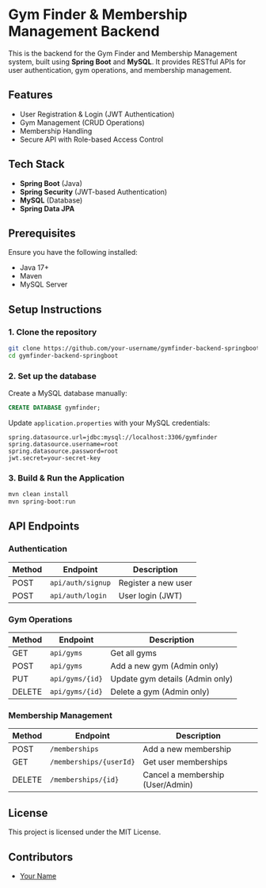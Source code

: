 # Gym Finder & Membership Management Backend

This is the backend for the Gym Finder and Membership Management system, built using **Spring Boot** and **MySQL**. It provides RESTful APIs for user authentication, gym operations, and membership management.

## Features
- User Registration & Login (JWT Authentication)
- Gym Management (CRUD Operations)
- Membership Handling
- Secure API with Role-based Access Control

## Tech Stack
- **Spring Boot** (Java)
- **Spring Security** (JWT-based Authentication)
- **MySQL** (Database)
- **Spring Data JPA**

## Prerequisites
Ensure you have the following installed:
- Java 17+
- Maven
- MySQL Server

## Setup Instructions
### 1. Clone the repository
```sh
git clone https://github.com/your-username/gymfinder-backend-springboot.git
cd gymfinder-backend-springboot
```

### 2. Set up the database
Create a MySQL database manually:
```sql
CREATE DATABASE gymfinder;
```
Update `application.properties` with your MySQL credentials:
```
spring.datasource.url=jdbc:mysql://localhost:3306/gymfinder
spring.datasource.username=root
spring.datasource.password=root
jwt.secret=your-secret-key
```

### 3. Build & Run the Application
```sh
mvn clean install
mvn spring-boot:run
```

## API Endpoints
### Authentication
| Method | Endpoint         | Description          |
|--------|------------------|----------------------|
| POST   | `api/auth/signup` | Register a new user |
| POST   | `api/auth/login` | User login (JWT)    |

### Gym Operations
| Method | Endpoint        | Description                      |
|--------|-----------------|----------------------------------|
| GET    | `api/gyms`      | Get all gyms                    |
| POST   | `api/gyms`      | Add a new gym (Admin only)      |
| PUT    | `api/gyms/{id}` | Update gym details (Admin only) |
| DELETE | `api/gyms/{id}` | Delete a gym (Admin only)       |

### Membership Management
| Method | Endpoint                | Description                         |
|--------|------------------------|-------------------------------------|
| POST   | `/memberships`          | Add a new membership               |
| GET    | `/memberships/{userId}` | Get user memberships               |
| DELETE | `/memberships/{id}`     | Cancel a membership (User/Admin)   |

## License
This project is licensed under the MIT License.

## Contributors
- [Your Name](https://github.com/ajinkyashivpure)

